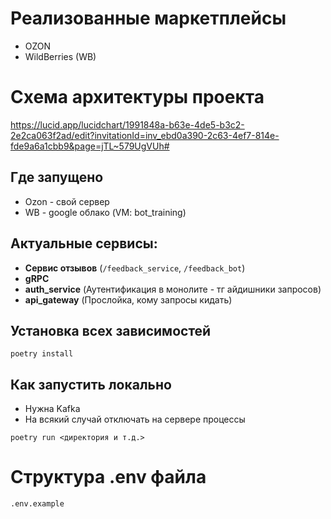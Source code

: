 # Реализованные маркетплейсы
* OZON
* WildBerries (WB)

# Схема архитектуры проекта
https://lucid.app/lucidchart/1991848a-b63e-4de5-b3c2-2e2ca063f2ad/edit?invitationId=inv_ebd0a390-2c63-4ef7-814e-fde9a6a1cbb9&page=jTL~579UgVUh#

## Где запущено
* Ozon - свой сервер
* WB - google облако (VM: bot_training)

## Актуальные сервисы:
* **Сервис отзывов** (`/feedback_service`, `/feedback_bot`)
* **gRPC**
* **auth_service** (Аутентификация в монолите - тг айдишники запросов)
* **api_gateway** (Прослойка, кому запросы кидать)

## Установка всех зависимостей
```commandline
poetry install
```

## Как запустить локально

- Нужна Kafka
- На всякий случай отключать на сервере процессы

```commandline
poetry run <директория и т.д.>
```

# Структура .env файла
`.env.example`